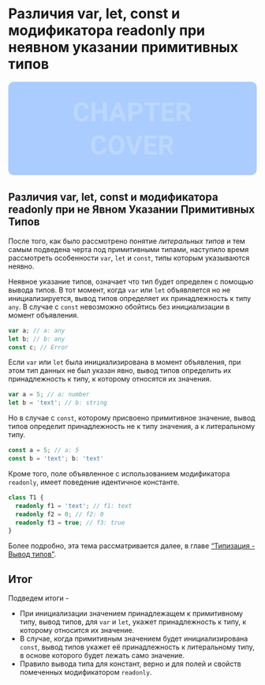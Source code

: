 # Различия var, let, const и модификатора readonly при неявном указании примитивных типов
![Chapter Cover](./images/chapter-cover.png)
## Различия var, let, const и модификатора readonly при не Явном Указании Примитивных Типов


После того, как было рассмотрено понятие *литеральных типов* и тем самым подведена черта под примитивными типами, наступило время рассмотреть особенности `var`, `let` и `const`, типы которым указываются неявно.

Неявное указание типов, означает что тип будет определен с помощью вывода типов. В тот момент, когда `var` или `let` объявляется но не инициализируется, вывод типов определяет их принадлежность к типу `any`. В случае с `const` невозможно обойтись без инициализации в момент объявления.

~~~~~typescript
var a; // a: any
let b; // b: any
const c; // Error
~~~~~

Если `var` или `let` была инициализирована в момент объявления, при этом тип данных не был  указан явно, вывод типов определить их принадлежность к типу, к которому относятся их значения.

~~~~~typescript
var a = 5; // a: number
let b = 'text'; // b: string
~~~~~

Но в случае с `const`, которому присвоено примитивное значение, вывод типов определит принадлежность не к типу значения, а к литеральному типу.

~~~~~typescript
const a = 5; // a: 5
const b = 'text'; b: 'text'
~~~~~

Кроме того, поле объявленное с использованием модификатора `readonly`, имеет поведение идентичное константе. 

~~~~~typescript
class T1 {
  readonly f1 = 'text'; // f1: text
  readonly f2 = 0; // f2: 0
  readonly f3 = true; // f3: true
}
~~~~~

Более подробно, эта тема рассматривается далее, в главе [“Типизация - Вывод типов”]().

## Итог

Подведем итоги - 

- При инициализации значением принадлежащем к примитивному типу, вывод типов, для `var` и `let`, укажет принадлежность к типу, к которому относится их значение.
- В случае, когда примитивным значением будет инициализирована `const`, вывод типов укажет её принадлежность к литеральному типу, в  основе которого будет лежать само значение.
- Правило вывода типа для констант,  верно и для полей и свойств помеченных модификатором `readonly`.